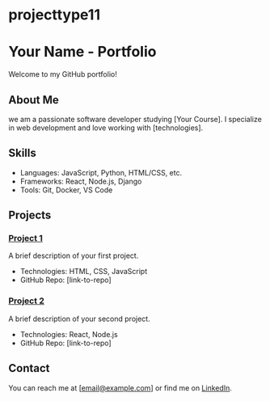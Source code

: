 # projecttype11
# Your Name - Portfolio

Welcome to my GitHub portfolio!

## About Me
we am a passionate software developer studying [Your Course]. I specialize in web development and love working with [technologies].

## Skills
- Languages: JavaScript, Python, HTML/CSS, etc.
- Frameworks: React, Node.js, Django
- Tools: Git, Docker, VS Code

## Projects
### [Project 1](link-to-project)
A brief description of your first project.
- Technologies: HTML, CSS, JavaScript
- GitHub Repo: [link-to-repo]
  
### [Project 2](link-to-project)
A brief description of your second project.
- Technologies: React, Node.js
- GitHub Repo: [link-to-repo]

## Contact
You can reach me at [email@example.com] or find me on [LinkedIn](https://www.linkedin.com/in/your-profile).
